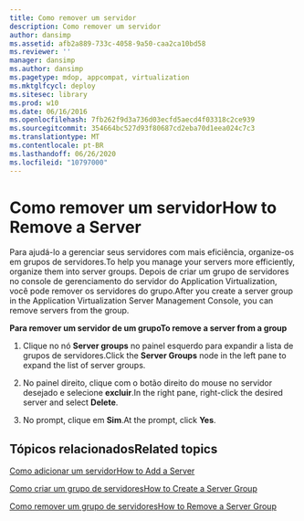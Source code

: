 ```yaml
---
title: Como remover um servidor
description: Como remover um servidor
author: dansimp
ms.assetid: afb2a889-733c-4058-9a50-caa2ca10bd58
ms.reviewer: ''
manager: dansimp
ms.author: dansimp
ms.pagetype: mdop, appcompat, virtualization
ms.mktglfcycl: deploy
ms.sitesec: library
ms.prod: w10
ms.date: 06/16/2016
ms.openlocfilehash: 7fb262f9d3a736d03ecfd5aecd4f03318c2ce939
ms.sourcegitcommit: 354664bc527d93f80687cd2eba70d1eea024c7c3
ms.translationtype: MT
ms.contentlocale: pt-BR
ms.lasthandoff: 06/26/2020
ms.locfileid: "10797000"
---
```

# <span data-ttu-id="e4246-103">Como remover um servidor</span><span class="sxs-lookup"><span data-stu-id="e4246-103">How to Remove a Server</span></span>


<span data-ttu-id="e4246-104">Para ajudá-lo a gerenciar seus servidores com mais eficiência, organize-os em grupos de servidores.</span><span class="sxs-lookup"><span data-stu-id="e4246-104">To help you manage your servers more efficiently, organize them into server groups.</span></span> <span data-ttu-id="e4246-105">Depois de criar um grupo de servidores no console de gerenciamento do servidor do Application Virtualization, você pode remover os servidores do grupo.</span><span class="sxs-lookup"><span data-stu-id="e4246-105">After you create a server group in the Application Virtualization Server Management Console, you can remove servers from the group.</span></span>

**<span data-ttu-id="e4246-106">Para remover um servidor de um grupo</span><span class="sxs-lookup"><span data-stu-id="e4246-106">To remove a server from a group</span></span>**

1.  <span data-ttu-id="e4246-107">Clique no nó **Server groups** no painel esquerdo para expandir a lista de grupos de servidores.</span><span class="sxs-lookup"><span data-stu-id="e4246-107">Click the **Server Groups** node in the left pane to expand the list of server groups.</span></span>

2.  <span data-ttu-id="e4246-108">No painel direito, clique com o botão direito do mouse no servidor desejado e selecione **excluir**.</span><span class="sxs-lookup"><span data-stu-id="e4246-108">In the right pane, right-click the desired server and select **Delete**.</span></span>

3.  <span data-ttu-id="e4246-109">No prompt, clique em **Sim**.</span><span class="sxs-lookup"><span data-stu-id="e4246-109">At the prompt, click **Yes**.</span></span>

## <span data-ttu-id="e4246-110">Tópicos relacionados</span><span class="sxs-lookup"><span data-stu-id="e4246-110">Related topics</span></span>


[<span data-ttu-id="e4246-111">Como adicionar um servidor</span><span class="sxs-lookup"><span data-stu-id="e4246-111">How to Add a Server</span></span>](how-to-add-a-server.md)

[<span data-ttu-id="e4246-112">Como criar um grupo de servidores</span><span class="sxs-lookup"><span data-stu-id="e4246-112">How to Create a Server Group</span></span>](how-to-create-a-server-group.md)

[<span data-ttu-id="e4246-113">Como remover um grupo de servidores</span><span class="sxs-lookup"><span data-stu-id="e4246-113">How to Remove a Server Group</span></span>](how-to-remove-a-server-group.md)

 

 





